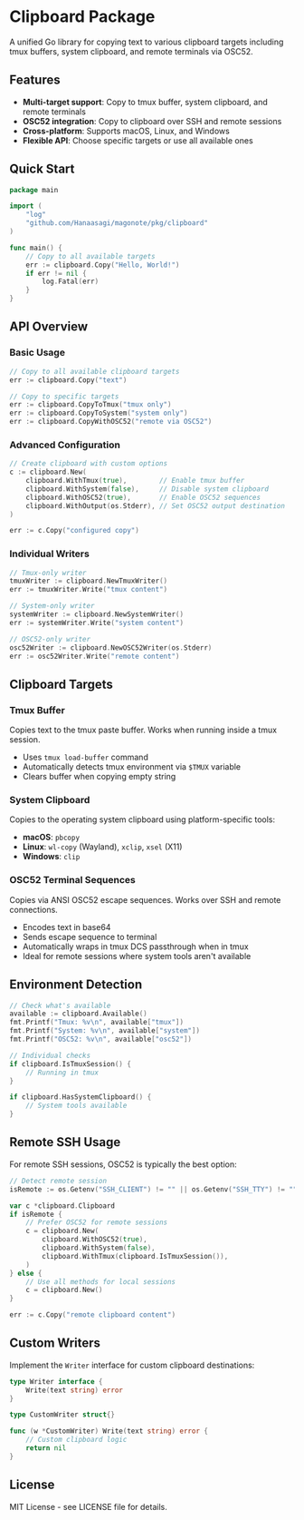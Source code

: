 # Clipboard Package

A unified Go library for copying text to various clipboard targets including tmux buffers, system clipboard, and remote terminals via OSC52.

## Features

- **Multi-target support**: Copy to tmux buffer, system clipboard, and remote terminals
- **OSC52 integration**: Copy to clipboard over SSH and remote sessions  
- **Cross-platform**: Supports macOS, Linux, and Windows
- **Flexible API**: Choose specific targets or use all available ones

## Quick Start

```go
package main

import (
    "log"
    "github.com/Hanaasagi/magonote/pkg/clipboard"
)

func main() {
    // Copy to all available targets
    err := clipboard.Copy("Hello, World!")
    if err != nil {
        log.Fatal(err)
    }
}
```

## API Overview

### Basic Usage

```go
// Copy to all available clipboard targets
err := clipboard.Copy("text")

// Copy to specific targets
err := clipboard.CopyToTmux("tmux only")
err := clipboard.CopyToSystem("system only") 
err := clipboard.CopyWithOSC52("remote via OSC52")
```

### Advanced Configuration

```go
// Create clipboard with custom options
c := clipboard.New(
    clipboard.WithTmux(true),        // Enable tmux buffer
    clipboard.WithSystem(false),     // Disable system clipboard
    clipboard.WithOSC52(true),       // Enable OSC52 sequences
    clipboard.WithOutput(os.Stderr), // Set OSC52 output destination
)

err := c.Copy("configured copy")
```

### Individual Writers

```go
// Tmux-only writer
tmuxWriter := clipboard.NewTmuxWriter()
err := tmuxWriter.Write("tmux content")

// System-only writer  
systemWriter := clipboard.NewSystemWriter()
err := systemWriter.Write("system content")

// OSC52-only writer
osc52Writer := clipboard.NewOSC52Writer(os.Stderr)
err := osc52Writer.Write("remote content")
```

## Clipboard Targets

### Tmux Buffer

Copies text to the tmux paste buffer. Works when running inside a tmux session.

- Uses `tmux load-buffer` command
- Automatically detects tmux environment via `$TMUX` variable
- Clears buffer when copying empty string

### System Clipboard

Copies to the operating system clipboard using platform-specific tools:

- **macOS**: `pbcopy`
- **Linux**: `wl-copy` (Wayland), `xclip`, `xsel` (X11)  
- **Windows**: `clip`

### OSC52 Terminal Sequences

Copies via ANSI OSC52 escape sequences. Works over SSH and remote connections.

- Encodes text in base64
- Sends escape sequence to terminal
- Automatically wraps in tmux DCS passthrough when in tmux
- Ideal for remote sessions where system tools aren't available

## Environment Detection

```go
// Check what's available
available := clipboard.Available()
fmt.Printf("Tmux: %v\n", available["tmux"])
fmt.Printf("System: %v\n", available["system"])  
fmt.Printf("OSC52: %v\n", available["osc52"])

// Individual checks
if clipboard.IsTmuxSession() {
    // Running in tmux
}

if clipboard.HasSystemClipboard() {
    // System tools available
}
```

## Remote SSH Usage

For remote SSH sessions, OSC52 is typically the best option:

```go
// Detect remote session
isRemote := os.Getenv("SSH_CLIENT") != "" || os.Getenv("SSH_TTY") != ""

var c *clipboard.Clipboard
if isRemote {
    // Prefer OSC52 for remote sessions
    c = clipboard.New(
        clipboard.WithOSC52(true),
        clipboard.WithSystem(false),
        clipboard.WithTmux(clipboard.IsTmuxSession()),
    )
} else {
    // Use all methods for local sessions
    c = clipboard.New()
}

err := c.Copy("remote clipboard content")
```

## Custom Writers

Implement the `Writer` interface for custom clipboard destinations:

```go
type Writer interface {
    Write(text string) error
}

type CustomWriter struct{}

func (w *CustomWriter) Write(text string) error {
    // Custom clipboard logic
    return nil
}
```


## License

MIT License - see LICENSE file for details. 
